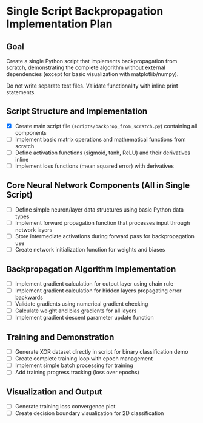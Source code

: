 # Single Script Backpropagation Implementation Plan

## Goal
Create a single Python script that implements backpropagation from scratch, demonstrating the complete algorithm without external dependencies (except for basic visualization with matplotlib/numpy).

Do not write separate test files. Validate functionality with inline print statements.

## Script Structure and Implementation

- [x] Create main script file (`scripts/backprop_from_scratch.py`) containing all components
- [ ] Implement basic matrix operations and mathematical functions from scratch
- [ ] Define activation functions (sigmoid, tanh, ReLU) and their derivatives inline
- [ ] Implement loss functions (mean squared error) with derivatives

## Core Neural Network Components (All in Single Script)

- [ ] Define simple neuron/layer data structures using basic Python data types
- [ ] Implement forward propagation function that processes input through network layers
- [ ] Store intermediate activations during forward pass for backpropagation use
- [ ] Create network initialization function for weights and biases

## Backpropagation Algorithm Implementation

- [ ] Implement gradient calculation for output layer using chain rule
- [ ] Implement gradient calculation for hidden layers propagating error backwards
- [ ] Validate gradients using numerical gradient checking
- [ ] Calculate weight and bias gradients for all layers
- [ ] Implement gradient descent parameter update function

## Training and Demonstration

- [ ] Generate XOR dataset directly in script for binary classification demo
- [ ] Create complete training loop with epoch management
- [ ] Implement simple batch processing for training
- [ ] Add training progress tracking (loss over epochs)

## Visualization and Output

- [ ] Generate training loss convergence plot
- [ ] Create decision boundary visualization for 2D classification
